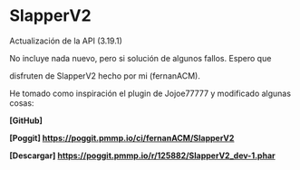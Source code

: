 # SlapperV2
Actualización de la API (3.19.1)

No incluye nada nuevo, pero si solución de algunos fallos. Espero que

disfruten de SlapperV2 hecho por mi (fernanACM).

He tomado como inspiración el plugin de Jojoe77777 y modificado algunas cosas:

**[GitHub]** 

**[Poggit] https://poggit.pmmp.io/ci/fernanACM/SlapperV2**



**[Descargar] https://poggit.pmmp.io/r/125882/SlapperV2_dev-1.phar**


